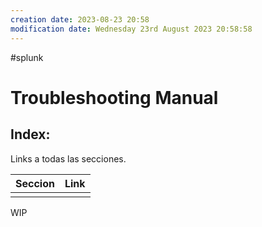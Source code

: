 ```yaml
---
creation date: 2023-08-23 20:58
modification date: Wednesday 23rd August 2023 20:58:58
---
```


#splunk 
# Troubleshooting Manual

## Index:

Links a todas las secciones.

| Seccion | Link |
| ------- | ---- |
|         |      |

WIP
